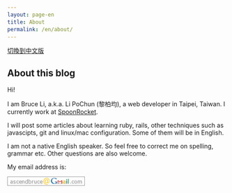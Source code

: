 ```yaml
---
layout: page-en
title: About
permalink: /en/about/
---
```


[切換到中文版](/tw/about)

## About this blog

Hi!

I am Bruce Li, a.k.a. Li PoChun (黎柏均), a web developer in Taipei, Taiwan. I currently work at [SpoonRocket](http://spoonrocket.com/).

I will post some articles about learning ruby, rails, other techniques such as javascipts, git and linux/mac configuration. Some of them will be in English.

I am not a native English speaker. So feel free to correct me on spelling, grammar etc. Other questions are also welcome.

My email address is:

![my email](/images/email.png)
